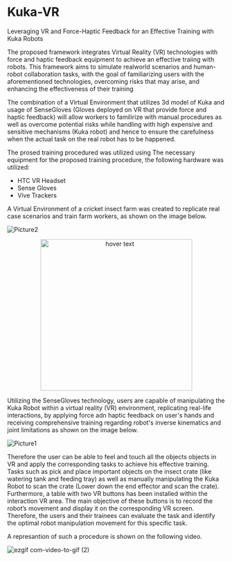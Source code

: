 # Kuka-VR
Leveraging VR and Force-Haptic Feedback for an Effective Training with Kuka Robots

The proposed framework integrates Virtual Reality (VR) technologies with force and haptic feedback equipment to achieve an effective traiing with robots. This framework aims to simulate realworld scenarios and human-robot collaboration tasks, with the goal of familiarizing users with the aforementioned technologies, overcoming risks that may arise, and enhancing the effectiveness of their training

The combination of a Virtual Environment that utilizes 3d model of Kuka and usage of SenseGloves (Gloves deployed on VR that provide force and haptic feedback) will allow workers to familirize with manual procedures as well as overcome potential risks while handling with high expensive and sensitive mechanisms (Kuka robot) and hence to ensure the carefulness when the actual task on the real robot has to be happened.

The prosed training procedured was utilized using  The necessary equipment for the proposed training procedure, the following hardware was utilized:
- HTC VR Headset
- Sense Gloves
- Vive Trackers

A Virtual Environment of a cricket insect farm was created to replicate real case scenarios and train farm workers, as shown on the image below.

![Picture2](https://github.com/pkatranitsiotis/Kuka-VR/assets/101392986/7135b1d9-429a-4b77-80ee-35c3649ba5ab)

<p align="center">
  <img src="https://github.com/pkatranitsiotis/Kuka-VR/assets/101392986/7135b1d9-429a-4b77-80ee-35c3649ba5ab" width="350" title="hover text">
</p>

Utilizing the SenseGloves technology, users are capable of manipulating the Kuka Robot within a virtual reality (VR) environment, replicating real-life interactions, by applying force adn haptic feedback on user's hands and receiving comprehensive training regarding robot's inverse kinematics and joint limitations as shown on the image below.

![Picture1](https://github.com/pkatranitsiotis/Kuka-VR/assets/101392986/b86ec2e8-5818-4832-be22-9c0480cf6b1d)

Therefore the user can be able to feel and touch all the objects objects in VR and apply the corresponding tasks to achieve his effective training. Tasks such as pick and place important objects on the insect crate (like watering tank and feeding tray) as well as manually manipulating the Kuka Robot to scan the crate (Lower down the end effector and scan the crate). Furthermore, a table with two VR buttons has been installed within the interaction VR area. The main objective of these buttons is to record the robot’s movement and display it on the corresponding VR screen. Therefore, the users and their trainees can evaluate the task and identify the optimal robot manipulation movement for this specific task.

A represantion of such a procedure is shown on the following video.

![ezgif com-video-to-gif (2)](https://github.com/pkatranitsiotis/Kuka-VR/assets/101392986/494955b2-7bc2-4869-bfd4-109947ab8466)


